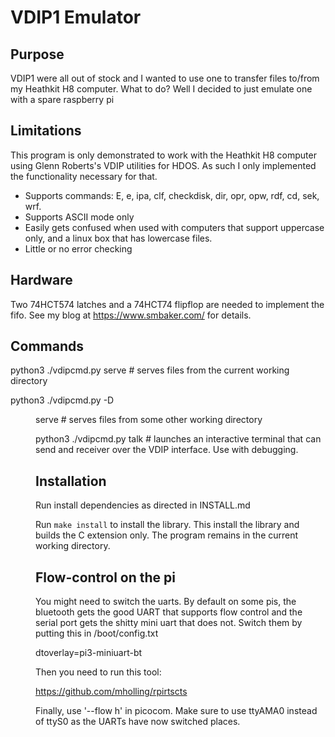 # VDIP1 Emulator

## Purpose

VDIP1 were all out of stock and I wanted to use one to transfer files to/from
my Heathkit H8 computer. What to do? Well I decided to just emulate one with
a spare raspberry pi

## Limitations

This program is only demonstrated to work with the Heathkit H8 computer 
using Glenn Roberts's VDIP utilities for HDOS. As such I only implemented
the functionality necessary for that.

* Supports commands: E, e, ipa, clf, checkdisk, dir, opr, opw, rdf, cd, sek, wrf.
* Supports ASCII mode only
* Easily gets confused when used with computers that support uppercase only, and a linux box that has lowercase files.
* Little or no error checking

## Hardware

Two 74HCT574 latches and a 74HCT74 flipflop are needed to implement the fifo. See
my blog at https://www.smbaker.com/ for details.

## Commands

python3 ./vdipcmd.py serve # serves files from the current working directory

python3 ./vdipcmd.py -D <dir> serve # serves files from some other working directory

python3 ./vdipcmd.py talk  # launches an interactive terminal that can send and receiver over the VDIP interface. Use with debugging.

## Installation

Run install dependencies as directed in INSTALL.md

Run `make install` to install the library. This install the library and builds the C extension only. The program remains in the current working directory.

## Flow-control on the pi

You might need to switch the uarts. By default on some pis, the bluetooth gets the good UART that supports flow control and the
serial port gets the shitty mini uart that does not. Switch them by putting this in /boot/config.txt

dtoverlay=pi3-miniuart-bt

Then you need to run this tool:

https://github.com/mholling/rpirtscts

Finally, use '--flow h' in picocom. Make sure to use ttyAMA0 instead of ttyS0 as the UARTs have now switched places.

